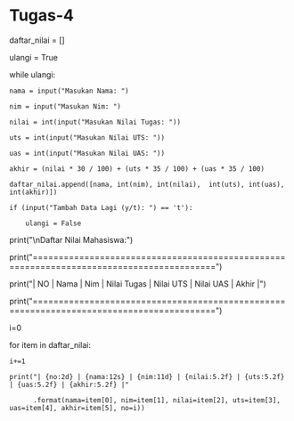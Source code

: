 # Tugas-4

daftar_nilai = []

ulangi = True

while ulangi:

    nama = input("Masukan Nama: ")
    
    nim = input("Masukan Nim: ")
    
    nilai = int(input("Masukan Nilai Tugas: "))
    
    uts = int(input("Masukan Nilai UTS: "))
    
    uas = int(input("Masukan Nilai UAS: "))
    
    akhir = (nilai * 30 / 100) + (uts * 35 / 100) + (uas * 35 / 100)
    
    daftar_nilai.append([nama, int(nim), int(nilai),  int(uts), int(uas), int(akhir)])
    
    if (input("Tambah Data Lagi (y/t): ") == 't'):
    
        ulangi = False
        
print("\nDaftar Nilai Mahasiswa:")

print("=========================================================================================")

print("| NO |     Nama     |      Nim    | Nilai Tugas | Nilai UTS | Nilai UAS | Akhir |")

print("=========================================================================================")

i=0

for item in daftar_nilai:

    i+=1
    
    print("| {no:2d} | {nama:12s} | {nim:11d} | {nilai:5.2f} | {uts:5.2f} | {uas:5.2f} | {akhir:5.2f} |"
    
          .format(nama=item[0], nim=item[1], nilai=item[2], uts=item[3], uas=item[4], akhir=item[5], no=i))
